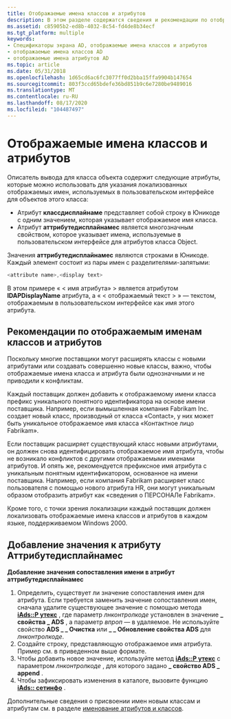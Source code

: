 ```yaml
---
title: Отображаемые имена классов и атрибутов
description: В этом разделе содержатся сведения и рекомендации по отображаемым именам классов и атрибутов.
ms.assetid: c85905b2-ed8b-4032-8c54-fd4de8b34ecf
ms.tgt_platform: multiple
keywords:
- Спецификаторы экрана AD, отображаемые имена классов и атрибутов
- отображаемые имена классов AD
- отображаемые имена атрибутов AD
ms.topic: article
ms.date: 05/31/2018
ms.openlocfilehash: 1d65cd6ac6fc3077ff0d2bba15ffa9904b147654
ms.sourcegitcommit: 803f3ccd65bdefe36bd851b9c6e7280be9489016
ms.translationtype: MT
ms.contentlocale: ru-RU
ms.lasthandoff: 08/17/2020
ms.locfileid: "104487497"
---
```

# <a name="class-and-attribute-display-names"></a>Отображаемые имена классов и атрибутов

Описатель вывода для класса объекта содержит следующие атрибуты, которые можно использовать для указания локализованных отображаемых имен, используемых в пользовательском интерфейсе для объектов этого класса:

-   Атрибут **классдисплайнаме** представляет собой строку в Юникоде с одним значением, которая указывает отображаемое имя класса.
-   Атрибут **аттрибутедисплайнамес** является многозначным свойством, которое указывает имена, используемые в пользовательском интерфейсе для атрибутов класса Object.

Значения **аттрибутедисплайнамес** являются строками в Юникоде. Каждый элемент состоит из пары имен с разделителями-запятыми:


```C++
<attribute name>,<display text>
```



В этом примере « &lt; имя атрибута» &gt; является атрибутом **lDAPDisplayName** атрибута, а « &lt; отображаемый текст &gt; » — текстом, отображаемым в пользовательском интерфейсе как имя этого атрибута.

## <a name="guidelines-for-class-and-attribute-display-names"></a>Рекомендации по отображаемым именам классов и атрибутов

Поскольку многие поставщики могут расширять классы с новыми атрибутами или создавать совершенно новые классы, важно, чтобы отображаемые имена класса и атрибута были однозначными и не приводили к конфликтам.

Каждый поставщик должен добавить к отображаемому имени класса префикс уникального понятного идентификатора на основе имени поставщика. Например, если вымышленная компания Fabrikam Inc. создает новый класс, производный от класса «Contact», у них может быть уникальное отображаемое имя класса «Контактное лицо Fabrikam».

Если поставщик расширяет существующий класс новыми атрибутами, он должен снова идентифицировать отображаемое имя атрибута, чтобы не возникало конфликтов с другими отображаемыми именами атрибутов. И опять же, рекомендуется префиксное имя атрибута с уникальным понятным идентификатором, основанное на имени поставщика. Например, если компания Fabrikam расширяет класс пользователя с помощью нового атрибута HR, они могут уникальным образом отобразить атрибут как «сведения о ПЕРСОНАЛе Fabrikam».

Кроме того, с точки зрения локализации каждый поставщик должен локализовать отображаемые имена классов и атрибутов в каждом языке, поддерживаемом Windows 2000.

## <a name="adding-a-value-to-the-attributedisplaynames-attribute"></a>Добавление значения к атрибуту Аттрибутедисплайнамес

**Добавление значения сопоставления имени в атрибут **аттрибутедисплайнамес****

1.  Определить, существует ли значение сопоставления имен для атрибута. Если требуется заменить значение сопоставления имен, сначала удалите существующее значение с помощью метода [**iAds::P утекс**](/windows/desktop/api/iads/nf-iads-iads-putex) , где параметр *лнконтролкоде* установлен в значение **\_ свойства \_ ADS** , а параметр *впроп* — в удаляемое. Не используйте свойство **ADS \_ \_ Очистка** или **\_ \_ Обновление свойства ADS** для *лнконтролкоде*.
2.  Создайте строку, представляющую отображаемое имя атрибута. Пример см. в приведенном выше формате.
3.  Чтобы добавить новое значение, используйте метод [**iAds::P утекс**](/windows/desktop/api/iads/nf-iads-iads-putex) с параметром *лнконтролкоде* , для которого задано **\_ свойство ADS \_ append** .
4.  Чтобы зафиксировать изменения в каталоге, вызовите функцию [**iAds:: сетинфо**](/windows/desktop/api/iads/nf-iads-iads-setinfo) .

Дополнительные сведения о присвоении имен новым классам и атрибутам см. в разделе [именование атрибутов и классов](naming-attributes-and-classes.md).

 

 
